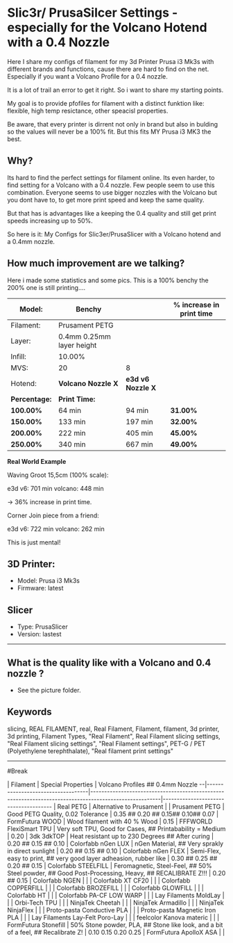 # Slic3r/ PrusaSilcer Settings - especially for the Volcano Hotend with a 0.4 Nozzle

Here I share my configs of filament for my 3d Printer Prusa i3 Mk3s with different brands and functions, cause there are hard to find on the net. Especially if you want a Volcano Profile for a 0.4 nozzle.

It is a lot of trail an error to get it right. So i want to share my starting points.

My goal is to provide pfofiles for filament with a distinct funktion like: flexible, high temp resictance, other speacisl properties.

Be aware, that every printer is dirrent not only in brand but also in bulding so the values will never be a 100% fit. But this fits MY Prusa i3 MK3 the best.

## Why?

Its hard to find the perfect settings for filament online. Its even harder, to find setting for a Volcano with a 0.4 nozzle. Few people seem to use this combination. Everyone seems to use bigger nozzles with the Volcano but you dont have to, to get more print speed and keep the same quality.

But that has is advantages like a keeping the 0.4 quality and still get print speeds increasing up to 50%.

So here is it: My Configs for Slic3er/PrusaSlicer with a Volcano hotend and a 0.4mm nozzle. 

## How much improvement are we talking?

Here i made some statistics and some pics. This is a 100% benchy the 200% one is still printing....


| Model:  | Benchy | | % increase in print time | 
| ---  | --- | ---| --- | 
|  Filament:  | Prusament PETG | | | 
|  Layer:       |  0.4mm 0.25mm layer height  | ||
|  Infill:      |  10.00%                     | ||
|  MVS:         |  20                         |  8 ||
|  Hotend:      |  __Volcano Nozzle X__           |  __e3d v6 Nozzle X__  |
|  __Percentage:__  |  __Print Time:__                |                   | 
|  __100.00%__     |  64 min                     |  94 min           |  __31.00%__
|  __150.00%__     |  133 min                    |  197 min          |  __32.00%__
|  __200.00%__     |  222 min                    |  405 min          |  __45.00%__
|  __250.00%__      |  340 min                    |  667 min          |  __49.00%__



__Real World Example__

Waving Groot 15,5cm (100% scale):

e3d v6: 701 min
volcano: 448 min

-> 36% increase in print time.

Corner Join piece from a friend:

e3d v6: 722 min
volcano: 262 min

This is just mental!


## 3D Printer:

- Model: Prusa i3 Mk3s 
- Firmware: latest

## Slicer

- Type: PrusaSlicer
- Version: lastest

---------------

## What is the quality like with a Volcano and 0.4 nozzle ?

- See the picture folder.

## Keywords

slicing, REAL FILAMENT, real, Real Filament, Filament, filament, 3d printer, 3d printing, Filament Types, "Real Filament", Real Filament slicing settings, "Real Filament slicing settings", "Real Filament settings", PET-G / PET (Polyethylene terephthalate), "Real filament print settings"

----
#Break

  |  Filament                         |  Special Properties                                                                                   |  Volcano Profiles ## 0.4mm Nozzle
--|-----------------------------------|-------------------------------------------------------------------------------------------------------|--------------------------------------
  |  Real PETG                        |  Alternative to Prusament                                                                             |
  |  Prusament PETG                   |  Good PETG Quality, 0.02 Tolerance                                                                    |  0.35 ## 
0.20 ##
0.15##
0.10##
 0.07
  |  FormFutura WOOD                  |  Wood filament with 40 % Wood                                                                         |  0.15
  |  FFFWORLD FlexiSmart TPU          |  Very soft TPU, Good for Cases, ## 
Printabability = Medium                                           |  0.20
  |  3dk 3dkTOP                       |  Heat resistant up to 230 Degrees ##
After curing                                                     |  0.20 ##
0.15 ##
0.10
  |  Colorfabb nGen LUX               |  nGen Material, ##
Very sprakly in direct sunlight                                                    |  0.20 ##
0.15 ##
0.10
  |  Colorfabb nGen FLEX              |  Semi-Flex, easy to print, ##
very good layer adheasion, rubber like                                  |  0.30 ##
0.25 ##
0.20 ##
0.15
  |  Colorfabb STEELFILL              |  Feromagnetic, Steel-Feel, ##
50% Steel powder, ##
Good Post-Processing, Heavy, ## 
RECALIBRATE Z!!!  |  0.20 ##
0.15
  |  Colorfabb NGEN                   |                                                                                                       |
  |  Colorfabb XT CF20                |                                                                                                       |
  |  Colorfabb COPPERFILL             |                                                                                                       |
  |  Colorfabb BROZEFILL              |                                                                                                       |
  |  Colorfabb GLOWFILL               |                                                                                                       |
  |  Colorfabb HT                     |                                                                                                       |
  |  Colorfabb PA-CF LOW WARP         |                                                                                                       |
  |  Lay Filaments MoldLay            |                                                                                                       |
  |  Orbi-Tech TPU                    |                                                                                                       |
  |  NinjaTek Cheetah                 |                                                                                                       |
  |  NinjaTek Armadillo               |                                                                                                       |
  |  NinjaTek NinjaFlex               |                                                                                                       |
  |  Proto-pasta Conductive PLA       |                                                                                                       |
  |  Proto-pasta Magnetic Iron PLA    |                                                                                                       |
  |  Lay Filaments Lay-Felt Poro-Lay  |                                                                                                       |
  |  feelcolor Kanova materic         |                                                                                                       |
  |  FormFutura Stonefill             |  50% Stone powder, PLA, ##
Stone like look, and a bit of a feel, ##
Recalibrate Z!                    |  0.10
0.15
0.20
0.25
  |  FormFutura ApolloX ASA           |                                                                                                       |
